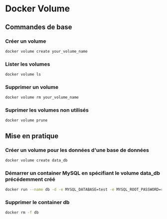 # Docker Volume

## Commandes de base

### Créer un volume

```sh
docker volume create your_volume_name
```

### Lister les volumes

```sh
docker volume ls
```

### Supprimer un volume

```sh
docker volume rm your_volume_name
```

### Suprimer les volumes non utilisés

```sh
docker volume prune
```

## Mise en pratique

### Créer un volume pour les données d'une base de données

```sh
docker volume create data_db
```

### Démarrer un container MySQL en spécifiant le volume **data_db** précédemment créé

```sh
docker run --name db -d -e MYSQL_DATABASE=test -e MYSQL_ROOT_PASSWORD=root -v data_db:/var/lib/mysql mysql
```

### Supprimer le container db

```sh
docker rm -f db
```
